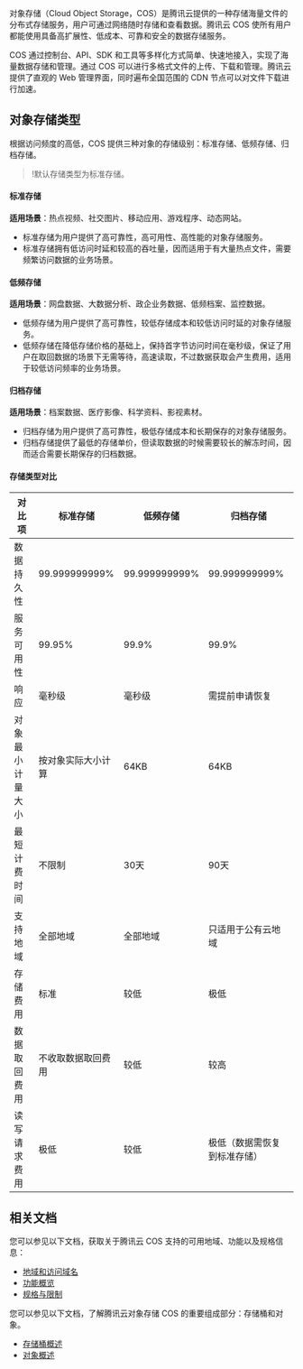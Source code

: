 

对象存储（Cloud Object Storage，COS）是腾讯云提供的一种存储海量文件的分布式存储服务，用户可通过网络随时存储和查看数据。腾讯云 COS 使所有用户都能使用具备高扩展性、低成本、可靠和安全的数据存储服务。

COS 通过控制台、API、SDK 和工具等多样化方式简单、快速地接入，实现了海量数据存储和管理。通过 COS 可以进行多格式文件的上传、下载和管理。腾讯云提供了直观的 Web 管理界面，同时遍布全国范围的 CDN 节点可以对文件下载进行加速。

## 对象存储类型

根据访问频度的高低，COS 提供三种对象的存储级别：标准存储、低频存储、归档存储。

>!默认存储类型为标准存储。

#### 标准存储
**适用场景**：热点视频、社交图片、移动应用、游戏程序、动态网站。

- 标准存储为用户提供了高可靠性，高可用性、高性能的对象存储服务。
- 标准存储拥有低访问时延和较高的吞吐量，因而适用于有大量热点文件，需要频繁访问数据的业务场景。


#### 低频存储
**适用场景**：网盘数据、大数据分析、政企业务数据、低频档案、监控数据。

- 低频存储为用户提供了高可靠性，较低存储成本和较低访问时延的对象存储服务。
- 低频存储在降低存储价格的基础上，保持首字节访问时间在毫秒级，保证了用户在取回数据的场景下无需等待，高速读取，不过数据获取会产生费用，适用于较低访问频率的业务场景。


#### 归档存储
**适用场景**：档案数据、医疗影像、科学资料、影视素材。

- 归档存储为用户提供了高可靠性，极低存储成本和长期保存的对象存储服务。
- 归档存储提供了最低的存储单价，但读取数据的时候需要较长的解冻时间，因而适合需要长期保存的归档数据。



#### 存储类型对比

对比项	|标准存储|	低频存储|	归档存储
---|---|---|----
数据持久性|	99.999999999%	|99.999999999%|	99.999999999%
服务可用性	|99.95%	|99.9%	|99.9%
响应	|毫秒级	|毫秒级	|需提前申请恢复
对象最小计量大小|	按对象实际大小计算|	64KB|	64KB
最短计费时间	|不限制	|30天	|90天
支持地域|	全部地域	|全部地域|	只适用于公有云地域
存储费用	|标准	|较低	|极低
数据取回费用	|不收取数据取回费用|	较低	|较高
读写请求费用	|极低|	较低|	极低（数据需恢复到标准存储）

## 相关文档
您可以参见以下文档，获取关于腾讯云 COS 支持的可用地域、功能以及规格信息：
- [地域和访问域名](https://cloud.tencent.com/document/product/436/6224)
- [功能概览](https://cloud.tencent.com/document/product/436/8186)
- [规格与限制](https://cloud.tencent.com/document/product/436/14518)

您可以参见以下文档，了解腾讯云对象存储 COS 的重要组成部分：存储桶和对象。
- [存储桶概述](https://cloud.tencent.com/document/product/436/13312)
- [对象概述](https://cloud.tencent.com/document/product/436/13324)

